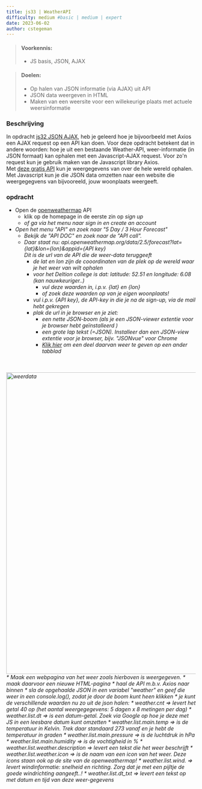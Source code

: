 ```yaml
---
title: js33 | WeatherAPI
difficulty: medium #basic | medium | expert
date: 2023-06-02
author: cstegeman
---
```


> #### Voorkennis:  
> * JS basis, JSON, AJAX

> #### Doelen:  
> * Op halen van JSON informatie (via AJAX) uit API
> * JSON data weergeven in HTML
> * Maken van een weersite voor een willekeurige plaats met actuele weersinformatie

### Beschrijving
In opdracht [js32 JSON AJAX](../js32-json-ajax), heb je geleerd hoe je bijvoorbeeld met Axios een AJAX request op een API kan doen. 
Voor deze opdracht betekent dat in andere woorden: hoe je uit een bestaande Weather-API, weer-informatie (in JSON formaat) kan ophalen met een Javascript-AJAX request. Voor zo'n request kun je gebruik maken van de Javascript library Axios.<br>
Met [deze gratis API](https://openweathermap.org/api) kun je weergegevens van over de hele wereld ophalen.<br>
Met Javascript kun je die JSON data omzetten naar een website die weergegegvens van bijvooreeld, jouw woonplaats weergeeft.


### opdracht
*   Open de [openweathermap](https://openweathermap.org/api) API
    *   klik op de homepage in de eerste zin op <i>sign up<i> 
    *   of ga via het menu naar <i>sign in</i> en <i> create an account</i>
*   Open het menu "API" en zoek naar "5 Day / 3 Hour Forecast"
    *   Bekijk de "API DOC" en zoek naar de "API call". 
    *   Daar staat nu:  api.openweathermap.org/data/2.5/forecast?lat={lat}&lon={lon}&appid={API key}<br>Dit is de url van de API die de weer-data teruggeeft 
        *   de <i>lat</i> en <i>lon</i> zijn de cooordinaten van de plek op de wereld waar je het weer van wilt ophalen
        *   voor het Deltion college is dat: latitude: 52.51 en longitude: 6.08 (kan nauwkeuriger..)
            *   vul deze waarden in, i.p.v. {lat} en {lon}  
            *   of zoek deze waarden op van je eigen woonplaats!
        *   vul i.p.v. {API key}, de API-key in die je na de <i>sign-up</i>, via de mail hebt gekregen
        *   plak de url in je browser en je ziet:
            *   een nette JSON-boom (als je een JSON-viewer extentie voor je browser hebt geïnstalleerd )
            *   een grote lap tekst (=JSON). Installeer dan een JSON-view extentie voor je browser, bijv. "JSONvue" voor Chrome
            *  [Klik hier](/_assets/js_intermediate/json_weather.png) om een deel daarvan weer te geven op een ander tabblad
<br>
<br>
<img src="{{ '/_assets/js_intermediate/weerdata.png'  }}" alt="weerdata" style="width:800px">
 *  Maak een webpagina van het weer zoals hierboven is weergegeven. 
    *   maak daarvoor een nieuwe HTML-pagina
    *   haal de API m.b.v. Axios naar binnen
    *   sla de opgehaalde JSON in een variabel "weather" en geef die weer in een console.log(), zodat je door de boom kunt heen klikken
    *   je kunt de verschillende waarden nu zo uit de json halen:
        *   weather.cnt => levert het getal 40 op (het aantal weergegegevens: 5 dagen x 8 metingen per dag)
        *   weather.list.dt => is een datum-getal. Zoek via Google op hoe je deze met JS in een leesbare datum kunt omzetten
        *   weather.list.main.temp => is de temperatuur in Kelvin. Trek daar standaard 273 vanaf en je hebt de temperatuur in graden
        *   weather.list.main.pressure => is de luchtdruk in hPa 
        *   weather.list.main.humidity => is de vochtigheid in %
        *   weather.list.weather.description => levert een tekst die het weer beschrijft  
        *   weather.list.weather.icon => is de naam van een icon van het weer. Deze icons staan ook op de site van de openweathermap!
        *   weather.list.wind. => levert windinformatie: snelheid en richting. Zorg dat je met een pijltje de goede windrichting aangeeft..! 
        *   weather.list.dt_txt => levert een tekst op met datum en tijd van deze weer-gegevens



<!-- api.openweathermap.org/data/2.5/forecast?lat=52.51&lon=6.08&appid=d3abfc6e9b37aaee666987de44319f93-->